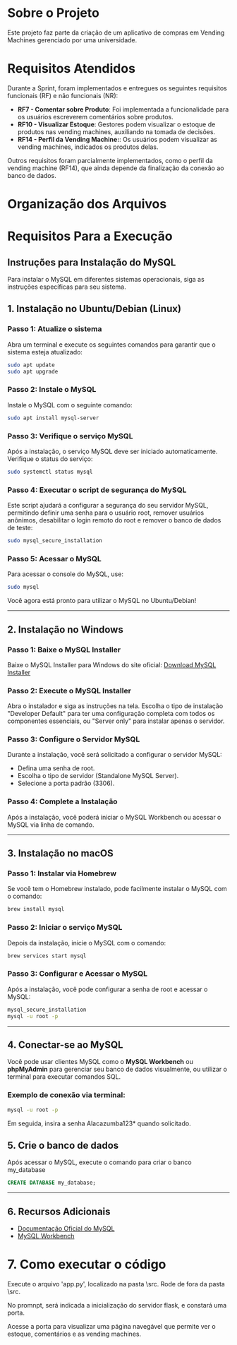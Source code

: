 # Sobre o Projeto

Este projeto faz parte da criação de um aplicativo de compras em Vending Machines gerenciado por uma universidade.

# Requisitos Atendidos

Durante a Sprint, foram implementados e entregues os seguintes requisitos funcionais (RF) e não funcionais (NR):

- **RF7 - Comentar sobre Produto**: Foi implementada a funcionalidade para os usuários escreverem comentários sobre produtos.
- **RF10 - Visualizar Estoque**: Gestores podem visualizar o estoque de produtos nas vending machines, auxiliando na tomada de decisões.
- **RF14 - Perfil da Vending Machine:**: Os usuários podem visualizar as vending machines, indicados os produtos delas.

Outros requisitos foram parcialmente implementados, como o perfil da vending machine (RF14), que ainda depende da finalização da conexão ao banco de dados.

# Organização dos Arquivos

# Requisitos Para a Execução


## Instruções para Instalação do MySQL

Para instalar o MySQL em diferentes sistemas operacionais, siga as instruções específicas para seu sistema.

## 1. Instalação no Ubuntu/Debian (Linux)

### Passo 1: Atualize o sistema
Abra um terminal e execute os seguintes comandos para garantir que o sistema esteja atualizado:

```bash
sudo apt update
sudo apt upgrade
```

### Passo 2: Instale o MySQL
Instale o MySQL com o seguinte comando:

```bash
sudo apt install mysql-server
```

### Passo 3: Verifique o serviço MySQL
Após a instalação, o serviço MySQL deve ser iniciado automaticamente. Verifique o status do serviço:

```bash
sudo systemctl status mysql
```

### Passo 4: Executar o script de segurança do MySQL
Este script ajudará a configurar a segurança do seu servidor MySQL, permitindo definir uma senha para o usuário root, remover usuários anônimos, desabilitar o login remoto do root e remover o banco de dados de teste:

```bash
sudo mysql_secure_installation
```

### Passo 5: Acessar o MySQL
Para acessar o console do MySQL, use:

```bash
sudo mysql
```

Você agora está pronto para utilizar o MySQL no Ubuntu/Debian!

---

## 2. Instalação no Windows

### Passo 1: Baixe o MySQL Installer
Baixe o MySQL Installer para Windows do site oficial:
[Download MySQL Installer](https://dev.mysql.com/downloads/installer/)

### Passo 2: Execute o MySQL Installer
Abra o instalador e siga as instruções na tela. Escolha o tipo de instalação "Developer Default" para ter uma configuração completa com todos os componentes essenciais, ou "Server only" para instalar apenas o servidor.

### Passo 3: Configure o Servidor MySQL
Durante a instalação, você será solicitado a configurar o servidor MySQL:

- Defina uma senha de root.
- Escolha o tipo de servidor (Standalone MySQL Server).
- Selecione a porta padrão (3306).

### Passo 4: Complete a Instalação
Após a instalação, você poderá iniciar o MySQL Workbench ou acessar o MySQL via linha de comando.

---

## 3. Instalação no macOS

### Passo 1: Instalar via Homebrew
Se você tem o Homebrew instalado, pode facilmente instalar o MySQL com o comando:

```bash
brew install mysql
```

### Passo 2: Iniciar o serviço MySQL
Depois da instalação, inicie o MySQL com o comando:

```bash
brew services start mysql
```

### Passo 3: Configurar e Acessar o MySQL
Após a instalação, você pode configurar a senha de root e acessar o MySQL:

```bash
mysql_secure_installation
mysql -u root -p
```

---

## 4. Conectar-se ao MySQL

Você pode usar clientes MySQL como o **MySQL Workbench** ou **phpMyAdmin** para gerenciar seu banco de dados visualmente, ou utilizar o terminal para executar comandos SQL.

### Exemplo de conexão via terminal:

```bash
mysql -u root -p
```
Em seguida, insira a senha Alacazumba123* quando solicitado.

## 5. Crie o banco de dados

Após acessar o MySQL, execute o comando para criar o banco my_database
```sql
CREATE DATABASE my_database;
```

---

## 6. Recursos Adicionais

- [Documentação Oficial do MySQL](https://dev.mysql.com/doc/)
- [MySQL Workbench](https://www.mysql.com/products/workbench/)

# 7. Como executar o código

Execute o arquivo 'app.py', localizado na pasta \src. Rode de fora da pasta \src.

No promnpt, será indicada a inicialização do servidor flask, e constará uma porta.

Acesse a porta para visualizar uma página navegável que permite ver o estoque, comentários e as vending machines.


